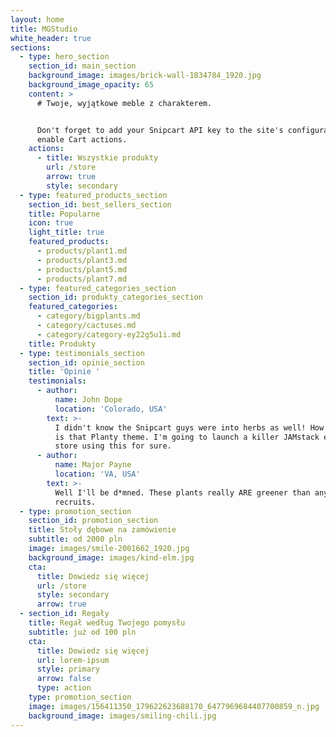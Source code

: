 ```yaml
---
layout: home
title: MGStudio
white_header: true
sections:
  - type: hero_section
    section_id: main_section
    background_image: images/brick-wall-1834784_1920.jpg
    background_image_opacity: 65
    content: >
      # Twoje, wyjątkowe meble z charakterem.


      Don't forget to add your Snipcart API key to the site's configuration to
      enable Cart actions.
    actions:
      - title: Wszystkie produkty
        url: /store
        arrow: true
        style: secondary
  - type: featured_products_section
    section_id: best_sellers_section
    title: Popularne
    icon: true
    light_title: true
    featured_products:
      - products/plant1.md
      - products/plant3.md
      - products/plant5.md
      - products/plant7.md
  - type: featured_categories_section
    section_id: produkty_categories_section
    featured_categories:
      - category/bigplants.md
      - category/cactuses.md
      - category/category-ey22g5u1i.md
    title: Produkty
  - type: testimonials_section
    section_id: opinie_section
    title: 'Opinie '
    testimonials:
      - author:
          name: John Dope
          location: 'Colorado, USA'
        text: >-
          I didn't know the Snipcart guys were into herbs as well! How beautiful
          is that Planty theme. I'm going to launch a killer JAMstack e-commerce
          store using this for sure.
      - author:
          name: Major Payne
          location: 'VA, USA'
        text: >-
          Well I'll be d*mned. These plants really ARE greener than any of my
          recruits.
  - type: promotion_section
    section_id: promotion_section
    title: Stoły dębowe na zamówienie
    subtitle: od 2000 pln
    image: images/smile-2001662_1920.jpg
    background_image: images/kind-elm.jpg
    cta:
      title: Dowiedz się więcej
      url: /store
      style: secondary
      arrow: true
  - section_id: Regały
    title: Regał według Twojego pomysłu
    subtitle: już od 100 pln
    cta:
      title: Dowiedz się więcej
      url: lorem-ipsum
      style: primary
      arrow: false
      type: action
    type: promotion_section
    image: images/156411350_179622623688170_6477969684407700859_n.jpg
    background_image: images/smiling-chili.jpg
---
```

